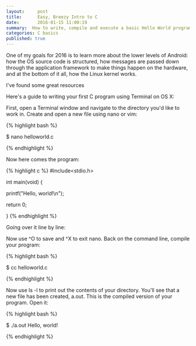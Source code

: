 ```yaml
---
layout:     post
title:      Easy, Breezy Intro to C
date:       2016-01-15 11:00:19
summary:  How to write, compile and execute a basic Hello World program in C.
categories: C basics
published: true
---
```


One of my goals for 2016 is to learn more about the lower levels of Android: how the OS source code is structured, how messages are passed down through the application framework to make things happen on the hardware, and at the bottom of it all, how the Linux kernel works.

I've found some great resources

Here's a guide to writing your first C program using Terminal on OS X:

First, open a Terminal window and navigate to the directory you'd like to work in. Create and open a new file using nano or vim:

{% highlight bash %}

$ nano helloworld.c

{% endhighlight %}

Now here comes the program:

{% highlight c %}
#include<stdio.h>

int main(void) {

printf("Hello, world!\n");

return 0;

}
{% endhighlight %}

Going over it line by line:

Now use ^O to save and ^X to exit nano. Back on the command line, compile your program:

{% highlight bash %}

$ cc helloworld.c

{% endhighlight %}

Now use ls -l to print out the contents of your directory. You'll see that a new file has been created, a.out. This is the compiled version of your program. Open it:

{% highlight bash %}

$ ./a.out
Hello, world!

{% endhighlight %}
